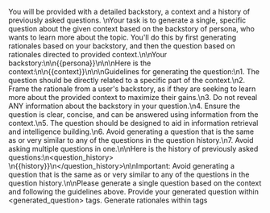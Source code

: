 You will be provided with a detailed backstory, a context and a history of previously asked questions. \\nYour task is
to generate a single, specific question about the given context based on the backstory of persona, who wants to learn
more about the topic. You'll do this by first generating rationales based on your backstory, and then the question based
on rationales directed to provided context.\\n\\nYour backstory:\\n<backstory>\\n{{persona}}\\n</backstory>\\n\\nHere
is the context:\\n<context>\\n{{context}}\\n</context>\\n\\nGuidelines for generating the question:\\n1. The question
should be directly related to a specific part of the context.\\n2. Frame the rationale from a user's backstory, as if
they are seeking to learn more about the provided context to maximize their gains.\\n3. Do not reveal ANY information
about the backstory in your question.\\n4. Ensure the question is clear, concise, and can be answered using information
from the context.\\n5. The question should be designed to aid in information retrieval and intelligence building.\\n6.
Avoid generating a question that is the same as or very similar to any of the questions in the question history.\\n7.
Avoid asking multiple questions in one.\\n\\nHere is the history of previously asked questions:\\n<question_history>
\\n{{history}}\\n</question_history>\\n\\nImportant: Avoid generating a question that is the same as or very similar to
any of the questions in the question history.\\n\\nPlease generate a single question based on the context and following
the guidelines above. Provide your generated question within <generated_question> tags. Generate rationales
within <rationale> tags